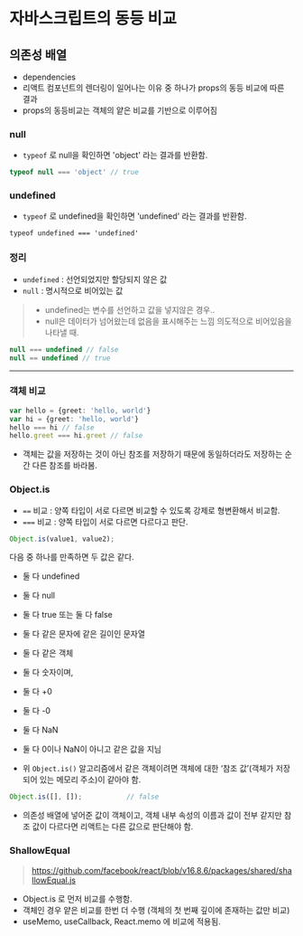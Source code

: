 # 자바스크립트의 동등 비교

## 의존성 배열
- dependencies
- 리액트 컴포넌트의 렌더링이 일어나는 이유 중 하나가 props의 동등 비교에 따른 결과
- props의 동등비교는 객체의 얕은 비교를 기반으로 이루어짐

### null
- `typeof` 로 null을 확인하면 'object' 라는 결과를 반환함.
```typescript jsx
typeof null === 'object' // true
```

### undefined
- `typeof` 로 undefined을 확인하면 'undefined' 라는 결과를 반환함.
```
typeof undefined === 'undefined'
```

### 정리
- `undefined` : 선언되었지만 할당되지 않은 값
- `null` : 명시적으로 비어있는 값

> - undefined는 변수를 선언하고 값을 넣지않은 경우..
> - null은 데이터가 넘어왔는데 없음을 표시해주는 느낌 의도적으로 비어있음을 나타낼 때.

```typescript jsx
null === undefined // false
null == undefined // true
```

---

### 객체 비교
```typescript jsx
var hello = {greet: 'hello, world'}
var hi = {greet: 'hello, world'}
hello === hi // false
hello.greet === hi.greet // false
```

- 객체는 값을 저장하는 것이 아닌 참조를 저장하기 때문에 동일하더라도 저장하는 순간 다른 참조를 바라봄.

### Object.is

- `==` 비교 : 양쪽 타입이 서로 다르면 비교할 수 있도록 강제로 형변환해서 비교함.
- `===` 비교 : 양쪽 타입이 서로 다르면 다르다고 판단.

```typescript jsx
Object.is(value1, value2);
```
다음 중 하나를 만족하면 두 값은 같다.
- 둘 다 undefined
- 둘 다 null
- 둘 다 true 또는 둘 다 false
- 둘 다 같은 문자에 같은 길이인 문자열
- 둘 다 같은 객체
- 둘 다 숫자이며,
- 둘 다 +0
- 둘 다 -0
- 둘 다 NaN
- 둘 다 0이나 NaN이 아니고 같은 값을 지님

- 위 `Object.is()` 알고리즘에서 같은 객체이려면 객체에 대한 ‘참조 값’(객체가 저장되어 있는 메모리 주소)이 같아야 함.
```typescript jsx
Object.is([], []);           // false
```
- 의존성 배열에 넣어준 값이 객체이고,  객체 내부 속성의 이름과 값이 전부 같지만 참조 값이 다르다면  리액트는 다른 값으로 판단해야 함.

### ShallowEqual
> https://github.com/facebook/react/blob/v16.8.6/packages/shared/shallowEqual.js

- Object.is 로 먼저 비교를 수행함.
- 객체인 경우 얕은 비교를 한번 더 수행 (객체의 첫 번째 깊이에 존재하는 값만 비교)
- useMemo, useCallback, React.memo 에 비교에 적용됨.
